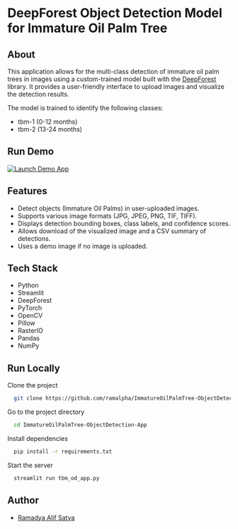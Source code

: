 # DeepForest Object Detection Model for Immature Oil Palm Tree

## About

This application allows for the multi-class detection of immature oil palm trees in images using a custom-trained model built with the [DeepForest](https://github.com/weecology/DeepForest) library. It provides a user-friendly interface to upload images and visualize the detection results.

The model is trained to identify the following classes:
- tbm-1 (0-12 months)
- tbm-2 (13-24 months)

## Run Demo

[![Launch Demo App](https://img.shields.io/badge/Demo_App-Open-brightgreen?style=for-the-badge&logo=streamlit&logoColor=white)](https://ramalpha-tbmdetection.streamlit.app/)

## Features

- Detect objects (Immature Oil Palms) in user-uploaded images.
- Supports various image formats (JPG, JPEG, PNG, TIF, TIFF).
- Displays detection bounding boxes, class labels, and confidence scores.
- Allows download of the visualized image and a CSV summary of detections.
- Uses a demo image if no image is uploaded.

## Tech Stack

- Python
- Streamlit
- DeepForest
- PyTorch
- OpenCV
- Pillow
- RasterIO
- Pandas
- NumPy

## Run Locally

Clone the project

```bash
  git clone https://github.com/ramalpha/ImmatureOilPalmTree-ObjectDetection-App
```

Go to the project directory

```bash
  cd ImmatureOilPalmTree-ObjectDetection-App
```

Install dependencies

```bash
  pip install -r requirements.txt
```

Start the server

```bash
  streamlit run tbm_od_app.py
```

## Author

- [Ramadya Alif Satya](https://github.com/ramalpha)